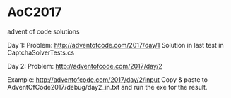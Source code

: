 # AoC2017
advent of code solutions

Day 1:
Problem:
http://adventofcode.com/2017/day/1
Solution in last test in CaptchaSolverTests.cs

Day 2:
Problem:
http://adventofcode.com/2017/day/2

Example:
http://adventofcode.com/2017/day/2/input
Copy & paste to AdventOfCode2017/debug/day2_in.txt and run the exe for the result.
